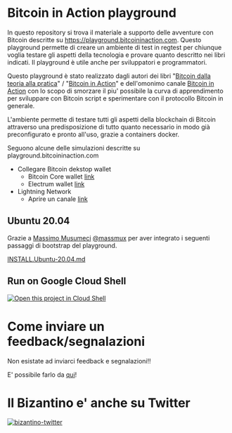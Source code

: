 # Bitcoin in Action playground

In questo repository si trova il materiale a supporto delle avventure con Bitcoin descritte su https://playground.bitcoininaction.com. Questo playground permette di creare un ambiente di test in regtest per chiunque voglia testare gli aspetti della tecnologia e provare quanto descritto nei libri indicati. Il playground è utile anche per sviluppatori e programmatori.

Questo playground è stato realizzato dagli autori dei libri "[Bitcoin dalla teoria alla pratica](https://www.amazon.com/Bitcoin-Dalla-teoria-pratica-Italian/dp/B07SNNNL2P)" / "[Bitcoin in Action](https://www.amazon.com/gp/product/B08NL5ZV6X)" e dell'omonimo canale [Bitcoin in Action](https://www.youtube.com/BitcoinInAction) con lo scopo di smorzare il piu' possibile la curva di apprendimento per sviluppare con Bitcoin script e sperimentare con il protocollo Bitcoin in generale. 

L'ambiente permette di testare tutti gli aspetti della blockchain di Bitcoin attraverso una predisposizione di tutto quanto necessario in modo già preconfigurato e pronto all'uso, grazie a containers docker.

Seguono alcune delle simulazioni descritte su playground.bitcoininaction.com

- Collegare Bitcoin dekstop wallet
	- Bitcoin Core wallet
	  [link](https://playground.bitcoininaction.com/minare-il-primo-blocco-bitcoin/bitcoin-core-desktop)
	- Electrum wallet
	  [link](https://playground.bitcoininaction.com/minare-il-primo-blocco-bitcoin/electrum-desktop)
- Lightning Network
	- Aprire un canale
	  [link](https://playground.bitcoininaction.com/lightning-network#aprire-un-canale-fra-electrum-e-c-lightning)

## Ubuntu 20.04

Grazie a [Massimo Musumeci](https://github.com/massmux/) [@massmux](https://twitter.com/massmux) per aver integrato i seguenti passaggi di bootstrap del playground.

[INSTALL.Ubuntu-20.04.md](INSTALL.Ubuntu-20.04.md)

## Run on Google Cloud Shell

[![Open this project in Cloud
Shell](http://gstatic.com/cloudssh/images/open-btn.png)](https://console.cloud.google.com/cloudshell/open?git_repo=https://github.com/bitcoin-dalla-teoria-alla-pratica/bitcoin-in-action-playground.git&tutorial=gcp-shell-tutorial.md&shellonly=true)

# Come inviare un feedback/segnalazioni

Non esistate ad inviarci feedback e segnalazioni!!

E' possibile farlo da [qui](https://github.com/bitcoin-dalla-teoria-alla-pratica/playground/issues/new/choose)!

# Il Bizantino e' anche su Twitter

[![bizantino-twitter](https://i.ibb.co/cvzsXPk/bizantino-twitter.png)](https://twitter.com/satoshiwantsyou)
